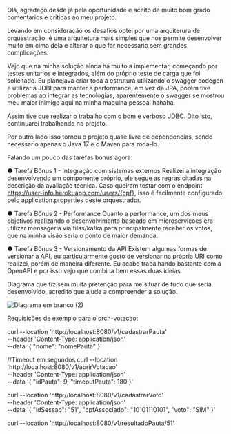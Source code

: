 Olá, agradeço desde já pela oportunidade e aceito de muito bom grado comentarios e criticas ao meu projeto.




Levando em consideração os desafios optei por uma arquiterura de orquestração,  é uma arquitetura mais simples que nos permite desenvolver muito em cima dela e alterar o que for necessario sem grandes complicações.



Vejo que na minha solução ainda há muito a implementar, começando por testes unitarios e integrados, além do próprio teste de carga que foi solicitado.
Eu planejava criar toda a estrutura utilizando o swagger codegen e utilizar a JDBI para manter a performance, em vez da JPA, porém tive problemas ao integrar as tecnologias, aparentemente o swagger se mostrou meu maior inimigo aqui na minha maquina pessoal hahaha.

Assim tive que realizar o trabalho com o bom e verboso JDBC. Dito isto, continuarei trabalhando no projeto.

Por outro lado isso tornou o projeto quase livre de dependencias, sendo necessario apenas o Java 17 e o Maven para roda-lo.






Falando um pouco das tarefas bonus agora:

●	Tarefa Bônus 1 - Integração com sistemas externos
Realizei a integração desenvolvendo um componente próprio, ele segue as regras citadas na descrição da avaliação tecnica.
Caso queiram testar com o endpoint https://user-info.herokuapp.com/users/{cpf}, isso é facilmente configurado pelo application.properties deste orquestrador.

●	Tarefa Bônus 2 - Performance
Quanto a performance, um dos meus objetivos realizando o desenvolvimento baseado em microserviçoes era utilizar mensageria via filas/kafka para principalmente receber os votos, que na minha visão seria o ponto de maior demanda.

●	Tarefa Bônus 3 - Versionamento da API
Existem algumas formas de versionar a API, eu particularmente gosto de versionar na própria URI como realizei, porém de maneira diferente.
Eu acabo trabalhando bastante com a OpenAPI e por isso vejo que combina bem essas duas ideias.



Diagrama que fiz sem muita pretenção para me situar de tudo que seria desenvolvido, acredito que ajude a compreender a solução.

![Diagrama em branco (2)](https://github.com/cristianfrpt/orch-votacao/assets/44879061/e07d2518-0e4b-47ab-b924-1db8838833c5)






Requisições de exemplo para o orch-votacao:

curl --location 'http://localhost:8080/v1/cadastrarPauta' \
--header 'Content-Type: application/json' \
--data '{
    "nome": "nomePauta"
}'


//Timeout em segundos
curl --location 'http://localhost:8080/v1/abrirVotacao' \
--header 'Content-Type: application/json' \
--data '{
    "idPauta": 9,
    "timeoutPauta": 180 
}'

curl --location 'http://localhost:8080/v1/cadastrarVoto' \
--header 'Content-Type: application/json' \
--data '{
    "idSessao": "51",
    "cpfAssociado": "10101110101",
    "voto": "SIM"
}'

curl --location 'http://localhost:8080/v1/resultadoPauta/51'
